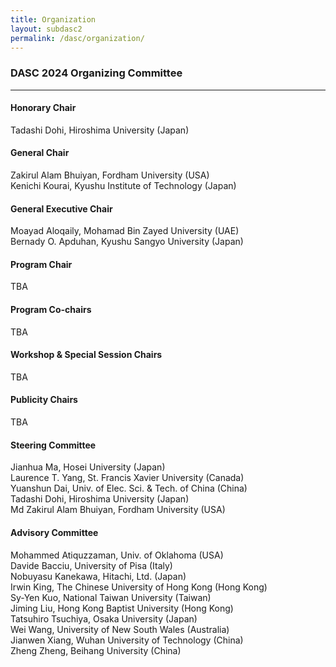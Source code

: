 ```yaml
---
title: Organization
layout: subdasc2
permalink: /dasc/organization/
---
```


<h3>DASC 2024 Organizing Committee</h3>
<hr/>

<h4>Honorary Chair</h4>
Tadashi Dohi, Hiroshima University (Japan)

<h4>General Chair</h4>
Zakirul Alam Bhuiyan, Fordham University (USA) <br>
Kenichi Kourai, Kyushu Institute of Technology (Japan)<br>

<h4>General Executive Chair</h4>
Moayad Aloqaily, Mohamad Bin Zayed University (UAE) <br>
Bernady O. Apduhan, Kyushu Sangyo University (Japan) <br>

<h4>Program Chair</h4>
TBA

<h4>Program Co-chairs</h4>
TBA

<h4>Workshop & Special Session Chairs</h4>
TBA

<h4>Publicity Chairs</h4>
TBA

<h4>Steering Committee</h4>
Jianhua Ma, Hosei University (Japan)<br/>
Laurence T. Yang, St. Francis Xavier University (Canada)<br/>
Yuanshun Dai, Univ. of Elec. Sci. & Tech. of China (China)<br/>
Tadashi Dohi, Hiroshima University (Japan)<br/>
Md Zakirul Alam Bhuiyan, Fordham University (USA)

<h4>Advisory Committee</h4>
Mohammed Atiquzzaman, Univ. of Oklahoma (USA)<br/>
Davide Bacciu, University of Pisa (Italy)<br/>
Nobuyasu Kanekawa, Hitachi, Ltd. (Japan)<br/>
Irwin King, The Chinese University of Hong Kong (Hong Kong)<br/>
Sy-Yen Kuo, National Taiwan University (Taiwan)<br/>
Jiming Liu, Hong Kong Baptist University (Hong Kong)<br/>
Tatsuhiro Tsuchiya, Osaka University (Japan)<br/>
Wei Wang, University of New South Wales (Australia)<br/>
Jianwen Xiang, Wuhan University of Technology (China)<br/>
Zheng Zheng, Beihang University (China)

